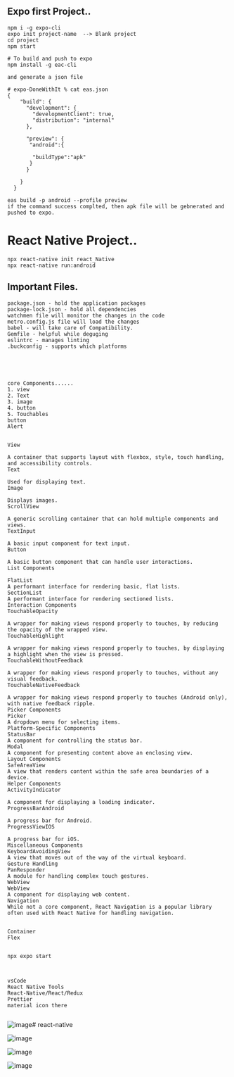 ## Expo first Project..
```
npm i -g expo-cli
expo init project-name  --> Blank project
cd project
npm start

# To build and push to expo
npm install -g eac-cli

and generate a json file

# expo-DoneWithIt % cat eas.json 
{
    "build": {
      "development": {
        "developmentClient": true,
        "distribution": "internal"
      },

      "preview": {
       "android":{
        
        "buildType":"apk"
       }
      }
      
    }
  }

eas build -p android --profile preview
if the command success complted, then apk file will be gebnerated and pushed to expo.
```
# React Native Project..
```
npx react-native init react_Native
npx react-native run:android
```
## Important Files.
```
package.json - hold the application packages
package-lock.json - hold all dependencies
watchmen file will monitor the changes in the code
metro.config.js file will load the changes
babel - will take care of Compatibility.
Gemfile - helpful while deguging
eslintrc - manages linting
.buckconfig - supports which platforms

```



```




core Components......
1. view
2. Text
3. image
4. button
5. Touchables
button
Alert


View

A container that supports layout with flexbox, style, touch handling, and accessibility controls.
Text

Used for displaying text.
Image

Displays images.
ScrollView

A generic scrolling container that can hold multiple components and views.
TextInput

A basic input component for text input.
Button

A basic button component that can handle user interactions.
List Components

FlatList
A performant interface for rendering basic, flat lists.
SectionList
A performant interface for rendering sectioned lists.
Interaction Components
TouchableOpacity

A wrapper for making views respond properly to touches, by reducing the opacity of the wrapped view.
TouchableHighlight

A wrapper for making views respond properly to touches, by displaying a highlight when the view is pressed.
TouchableWithoutFeedback

A wrapper for making views respond properly to touches, without any visual feedback.
TouchableNativeFeedback

A wrapper for making views respond properly to touches (Android only), with native feedback ripple.
Picker Components
Picker
A dropdown menu for selecting items.
Platform-Specific Components
StatusBar
A component for controlling the status bar.
Modal
A component for presenting content above an enclosing view.
Layout Components
SafeAreaView
A view that renders content within the safe area boundaries of a device.
Helper Components
ActivityIndicator

A component for displaying a loading indicator.
ProgressBarAndroid

A progress bar for Android.
ProgressViewIOS

A progress bar for iOS.
Miscellaneous Components
KeyboardAvoidingView
A view that moves out of the way of the virtual keyboard.
Gesture Handling
PanResponder
A module for handling complex touch gestures.
WebView
WebView
A component for displaying web content.
Navigation
While not a core component, React Navigation is a popular library often used with React Native for handling navigation.


Container
Flex


npx expo start



vsCode
React Native Tools
React-Native/React/Redux
Prettier
material icon there


```


![image](https://github.com/jniranjanreddy/react-native/assets/83489863/7775cc8b-2843-4c39-a239-8e0dfd110347)# react-native

![image](https://github.com/jniranjanreddy/react-native/assets/83489863/7d33e169-9589-4bf2-b31f-bfa121fb90b2)


![image](https://github.com/jniranjanreddy/react-native/assets/83489863/a4376388-773e-4bfa-b9f2-26681d9be918)

![image](https://github.com/jniranjanreddy/react-native/assets/83489863/8fcd54be-688d-4f34-a73e-8f1d705d109a)

